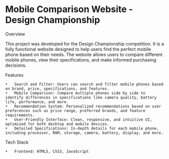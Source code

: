 # Mobile Comparison Website - Design Championship

Overview

This project was developed for the Design Championship competition. It is a fully functional website designed to help users find the perfect mobile phone based on their needs. The website allows users to compare different mobile phones, view their specifications, and make informed purchasing decisions.

Features

	•	Search and Filter: Users can search and filter mobile phones based on brand, price, specifications, and features.
	•	Mobile Comparison: Compare multiple phones side by side to identify differences in specifications like camera quality, battery life, performance, and more.
	•	Recommendation System: Personalized recommendations based on user preferences such as price range, preferred brands, and feature requirements.
	•	User-Friendly Interface: Clean, responsive, and intuitive UI, optimized for both desktop and mobile devices.
	•	Detailed Specifications: In-depth details for each mobile phone, including processor, RAM, storage, camera, battery, display, and more.

Tech Stack

	•	Frontend: HTML5, CSS3, JavaScript
